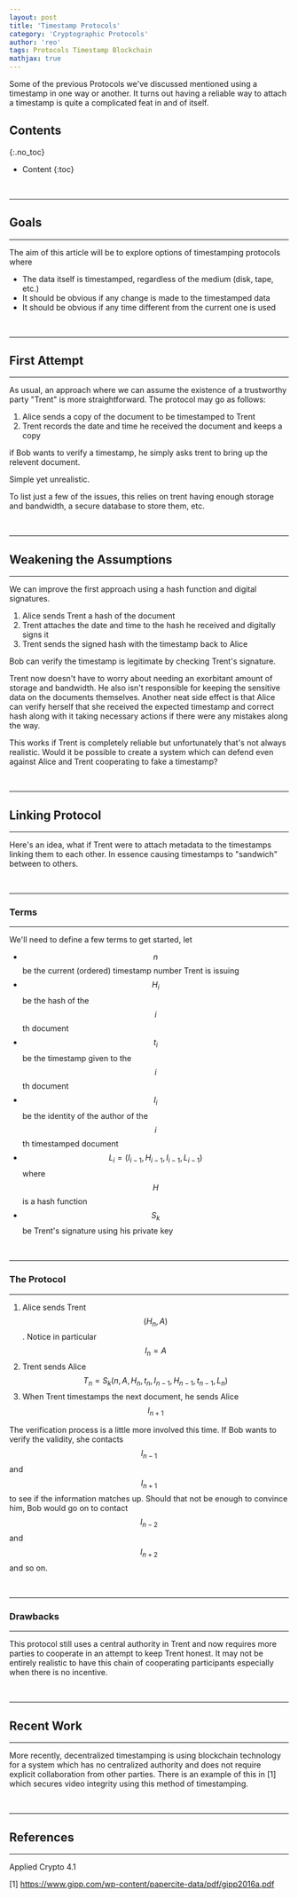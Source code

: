 ```yaml
---
layout: post
title: 'Timestamp Protocols'
category: 'Cryptographic Protocols'
author: 'reo'
tags: Protocols Timestamp Blockchain
mathjax: true
---
```


Some of the previous Protocols we've discussed mentioned using a
timestamp in one way or another. It turns out having a reliable
way to attach a timestamp is quite a complicated feat in and of
itself.

## Contents
{:.no_toc}

* Content
{:toc}

<br>

* * *

## Goals

* * *

The aim of this article will be to explore options of timestamping
protocols where

- The data itself is timestamped, regardless of the medium (disk, tape, etc.)
- It should be obvious if any change is made to the timestamped data
- It should be obvious if any time different from the current one is used

<br>

* * *

## First Attempt

* * *

As usual, an approach where we can assume the existence of a trustworthy
party "Trent" is more straightforward. The protocol may go as follows:

1. Alice sends a copy of the document to be timestamped to Trent
2. Trent records the date and time he received the document and keeps a copy

if Bob wants to verify a timestamp, he simply asks trent to bring up the
relevent document.

Simple yet unrealistic.

To list just a few of the issues, this relies on trent having enough
storage and bandwidth, a secure database to store them, etc.

<br>

* * *

## Weakening the Assumptions

* * *

We can improve the first approach using a hash function and
digital signatures.

1. Alice sends Trent a hash of the document
2. Trent attaches the date and time to the hash he received and digitally signs it
3. Trent sends the signed hash with the timestamp back to Alice

Bob can verify the timestamp is legitimate by checking Trent's signature.

Trent now doesn't have to worry about needing an exorbitant amount of storage
and bandwidth.
He also isn't responsible for keeping the sensitive data on the
documents themselves.
Another neat side effect is that Alice can verify herself that she received
the expected timestamp and correct hash along with it taking necessary actions
if there were any mistakes along the way.

This works if Trent is completely reliable but unfortunately that's not always
realistic. Would it be possible to create a system which can defend even against
Alice and Trent cooperating to fake a timestamp?

<br>

* * *

## Linking Protocol

* * *

Here's an idea, what if Trent were to attach metadata to the timestamps linking
them to each other. In essence causing timestamps to "sandwich" between to others.

<br>

* * *

### Terms

* * *

We'll need to define a few terms to get started, let

- $$n$$ be the current (ordered) timestamp number Trent is issuing
- $$H_i$$ be the hash of the $$i$$th document
- $$t_i$$ be the timestamp given to the $$i$$th document
- $$I_i$$ be the identity of the author of the $$i$$th timestamped document
- $$L_i=(I_{i-1}, H_{i-1}, I_{i-1}, L_{i-1})$$ where $$H$$ is a hash function
- $$S_k$$ be Trent's signature using his private key

<br>

* * *

### The Protocol

* * *

1. Alice sends Trent $$(H_n, A)$$. Notice in particular $$I_n=A$$
2. Trent sends Alice $$T_n=S_k(n,A,H_n,t_n,I_{n-1},H_{n-1},t_{n-1}, L_n)$$
3. When Trent timestamps the next document, he sends Alice $$I_{n+1}$$

The verification process is a little more involved this time. If Bob wants
to verify the validity, she contacts $$I_{n-1}$$ and $$I_{n+1}$$ to see if
the information matches up. Should that not be enough to convince him,
Bob would go on to contact $$I_{n-2}$$ and $$I_{n+2}$$ and so on.

<br>

* * *

### Drawbacks

* * *

This protocol still uses a central authority in Trent and now requires
more parties to cooperate in an attempt to keep Trent honest. It may not
be entirely realistic to have this chain of cooperating participants
especially when there is no incentive.

<br>

* * *

## Recent Work

* * *

More recently, decentralized timestamping is using blockchain technology
for a system which has no centralized authority and does not require
explicit collaboration from other parties. There is an example of this
in [1] which secures video integrity using this method of timestamping.

<br>

* * *

## References

* * *

Applied Crypto 4.1

[1] https://www.gipp.com/wp-content/papercite-data/pdf/gipp2016a.pdf


